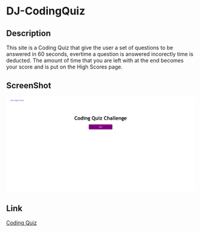 # DJ-CodingQuiz
## Description
This site is a Coding Quiz that give the user a set of questions to be answered in 60 seconds, evertime a question is answered incorectly time is deducted. The amount of time that you are left with at the end becomes your score and is put on the High Scores page.
## ScreenShot
![ScreenShot](/Screenshot.png)
## Link
[Coding Quiz](https://dantallope.github.io/DJ-CodingQuiz/)
